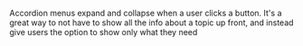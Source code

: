 Accordion menus expand and collapse when a user clicks a button. It's a great way to not have to show all the info about a topic up front, and instead give users the option to show only what they need
